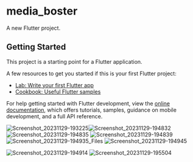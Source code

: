 # media_boster

A new Flutter project.

## Getting Started

This project is a starting point for a Flutter application.

A few resources to get you started if this is your first Flutter project:

- [Lab: Write your first Flutter app](https://docs.flutter.dev/get-started/codelab)
- [Cookbook: Useful Flutter samples](https://docs.flutter.dev/cookbook)

For help getting started with Flutter development, view the
[online documentation](https://docs.flutter.dev/), which offers tutorials,
samples, guidance on mobile development, and a full API reference.

![Screenshot_20231129-193225](https://github.com/BhargavsinhBarad/media_boster_/assets/118417960/e4025748-6295-43b8-b474-884249b931f2)![Screenshot_20231129-194832](https://github.com/BhargavsinhBarad/media_boster_/assets/118417960/8c6e0894-cd94-4d79-a56c-a2b442ef0ced)
![Screenshot_20231129-194835](https://github.com/BhargavsinhBarad/media_boster_/assets/118417960/ade4043b-5d41-4297-8732-971e0e4c798a)
![Screenshot_20231129-194839](https://github.com/BhargavsinhBarad/media_boster_/assets/118417960/21436890-9a1b-4749-a32b-ace1e46f342a)
![Screenshot_20231129-194935_Files](https://github.com/BhargavsinhBarad/media_boster_/assets/118417960/f386eb15-52ec-4f8b-9706-e1ccb539011d)
![Screenshot_20231129-194945](https://github.com/BhargavsinhBarad/media_boster_/assets/118417960/65a111d0-ea20-4741-ba91-8b793d074256)

![Screenshot_20231129-194914](https://github.com/BhargavsinhBarad/media_boster_/assets/118417960/2fa57ab7-37e3-4405-b42e-a239eb6f6b5e)
![Screenshot_20231129-195504](https://github.com/BhargavsinhBarad/media_boster_/assets/118417960/bbfbaf09-ffb1-42c0-b4e5-f35182d1171a)





